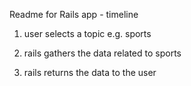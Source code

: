 Readme for Rails app - timeline

1) user selects a topic e.g. sports

2) rails gathers the data related to sports

3) rails returns the data to the user
